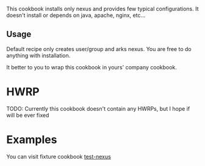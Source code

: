 This cookbook installs only nexus and provides few typical configurations.
It doesn't install or depends on java, apache, nginx, etc...

## Usage

Default recipe only creates user/group and arks nexus.
You are free to do anything with installation.

It better to you to wrap this cookbook in yours' company cookbook.


# HWRP

TODO: Currently this cookbook doesn't contain any HWRPs, but I hope if will be ever fixed

# Examples

You can visit fixture cookbook [test-nexus](test/fixtures/cookbooks/test-nexus)
